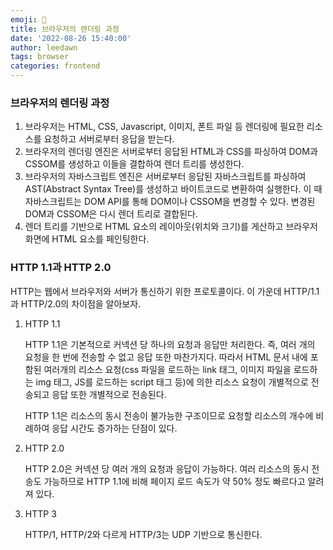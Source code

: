 ```yaml
---
emoji: 🧐
title: 브라우저의 렌더링 과정
date: '2022-08-26 15:40:00'
author: leedawn
tags: browser
categories: frontend
---
```


### 브라우저의 렌더링 과정

1.  브라우저는 HTML, CSS, Javascript, 이미지, 폰트 파일 등 렌더링에 필요한 리소스를 요청하고 서버로부터 응답을 받는다.
2.  브라우저의 렌더링 엔진은 서버로부터 응답된 HTML과 CSS를 파싱하여 DOM과 CSSOM를 생성하고 이들을 결합하여 렌더 트리를 생성한다.
3.  브라우저의 자바스크립트 엔진은 서버로부터 응답된 자바스크립트를 파싱하여 AST(Abstract Syntax Tree)를 생성하고 바이트코드로 변환하여 실행한다. 이 때 자바스크립트는 DOM API를 통해 DOM이나 CSSOM을 변경할 수 있다. 변경된 DOM과 CSSOM은 다시 렌더 트리로 결합된다.
4.  렌더 트리를 기반으로 HTML 요소의 레이아웃(위치와 크기)를 게산하고 브라우저 화면에 HTML 요소를 페인팅한다.

### HTTP 1.1과 HTTP 2.0

HTTP는 웹에서 브라우저와 서버가 통신하기 위한 프로토콜이다. 이 가운데 HTTP/1.1과 HTTP/2.0의 차이점을 알아보자.

1.  HTTP 1.1

    HTTP 1.1은 기본적으로 커넥션 당 하나의 요청과 응답만 처리한다. 즉, 여러 개의 요청을 한 번에 전송할 수 없고 응답 또한 마찬가지다. 따라서 HTML 문서 내에 포함된 여러개의 리소스 요청(css 파일을 로드하는 link 태그, 이미지 파일을 로드하는 img 태그, JS를 로드하는 script 태그 등)에 의한 리소스 요청이 개별적으로 전송되고 응답 또한 개별적으로 전송된다.

    HTTP 1.1은 리소스의 동시 전송이 불가능한 구조이므로 요청할 리소스의 개수에 비례하여 응답 시간도 증가하는 단점이 있다.

2.  HTTP 2.0

    HTTP 2.0은 커넥션 당 여러 개의 요청과 응답이 가능하다. 여러 리소스의 동시 전송도 가능하므로 HTTP 1.1에 비해 페이지 로드 속도가 약 50% 정도 빠르다고 알려져 있다.

3.  HTTP 3

    HTTP/1, HTTP/2와 다르게 HTTP/3는 UDP 기반으로 통신한다.
